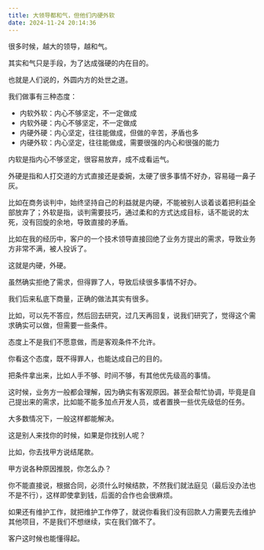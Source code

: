 ```yaml
---
title: 大领导都和气，但他们内硬外软
date: 2024-11-24 20:14:36
---
```


很多时候，越大的领导，越和气。

其实和气只是手段，为了达成强硬的内在目的。

也就是人们说的，外圆内方的处世之道。

我们做事有三种态度：    

- 内软外软：内心不够坚定，不一定做成
- 内软外硬：内心不够坚定，不一定做成
- 内硬外硬：内心坚定，往往能做成，但做的辛苦，矛盾也多
- 内硬外软：内心坚定，往往能做成，需要很强的内心和很强的能力

内软是指内心不够坚定，很容易放弃，成不成看运气。

外硬是指和人打交道的方式直接还是委婉，太硬了很多事情不好办，容易碰一鼻子灰。

比如在商务谈判中，始终坚持自己的利益就是内硬，不能被别人谈着谈着把利益全部放弃了；外软是指，谈判需要技巧，通过柔和的方式达成目标，话不能说的太死，没有回旋的余地，导致直接的矛盾。

比如在我的经历中，客户的一个技术领导直接回绝了业务方提出的需求，导致业务方非常不满，被人投诉了。

这就是内硬，外硬。

虽然确实拒绝了需求，但得罪了人，导致后续很多事情不好办。

我们后来私底下商量，正确的做法其实有很多。

比如，可以先不答应，然后回去研究，过几天再回复，说我们研究了，觉得这个需求确实可以做，但需要一些条件。

态度上不是我们不愿意做，而是客观条件不允许。

你看这个态度，既不得罪人，也能达成自己的目的。

把条件拿出来，比如人手不够、时间不够，有其他优先级高的事情。

这时候，业务方一般都会理解，因为确实有客观原因。甚至会帮忙协调，毕竟是自己提出来的需求，比如能不能多加点开发人员，或者置换一些优先级低的任务。

大多数情况下，一般这样都能解决。

这是别人来找你的时候，如果是你找别人呢？

比如，你去找甲方说结尾款。

甲方说各种原因推脱，你怎么办？

你不能直接说，根据合同，必须什么时候结款，不然我们就法庭见（最后没办法也不是不行），这样即使拿到钱，后面的合作也会很麻烦。

如果还有维护工作，就把维护工作停了，就说你看我们没有回款人力需要先去维护其他项目，不是我们不想继续，实在我们做不了。

客户这时候也能懂得起。